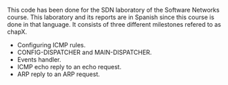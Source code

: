 This code has been done for the SDN laboratory of the Software Networks course.
This laboratory and its reports are in Spanish since this course is done in that language.
It consists of three different milestones refered to as chapX.

  - Configuring ICMP rules.
  - CONFIG-DISPATCHER and MAIN-DISPATCHER.
  - Events handler.
  - ICMP echo reply to an echo request.
  - ARP reply to an ARP request.
